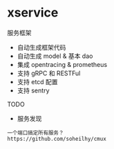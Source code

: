 # xservice

服务框架

- 自动生成框架代码
- 自动生成 model & 基本 dao
- 集成 opentracing & prometheus
- 支持 gRPC 和 RESTFul
- 支持 etcd 配置
- 支持 sentry

TODO

- 服务发现

```
一个端口搞定所有服务？
https://github.com/soheilhy/cmux
```
